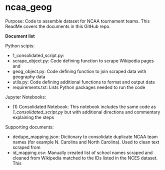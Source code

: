 # ncaa_geog
Purpose: Code to assemble dataset for NCAA tournament teams. This ReadMe covers the documents in this GitHub repo.

**Document list**

Python scipts:
* 1_consolidated_script.py: 
* scrape_object.py: Code defining function to scrape Wikipedia pages and 
* geog_object.py: Code defining function to join scraped data with geography data
* utils.py: Code defining additional functions to format and output data
* requirements.txt: Lists Python packages needed to run the code

Jupyter Notebooks:
* (1) Consolidated Notebook: This notebook includes the same code as *1_consolidated_script.py* but with additional directions and commentary explaining the steps

Supporting documents:
* dedupe_mapping.json: Dictionary to consolidate duplicate NCAA team names (for example N. Carolina and North Carolina). Used to clean text scraped from 
* id_mapping.csv: Manually created list of school names scraped and cleaned from Wikipedia matched to the IDs listed in the NCES dataset. This 

